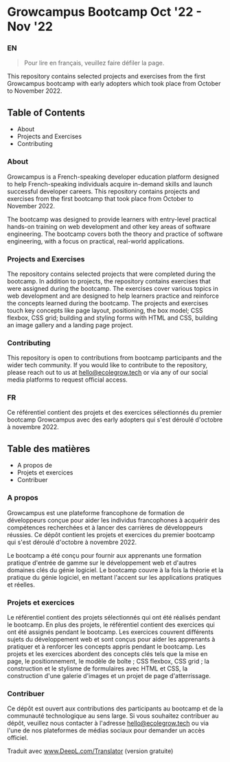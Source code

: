 # Growcampus Bootcamp Oct '22 - Nov '22

### EN

> Pour lire en français, veuillez faire défiler la page.

This repository contains selected projects and exercises from the first Growcampus bootcamp with early adopters which took place from October to November 2022.

## Table of Contents
- About
- Projects and Exercises
- Contributing

### About

Growcampus is a French-speaking developer education platform designed to help French-speaking individuals acquire in-demand skills and launch successful developer careers. This repository contains projects and exercises from the first bootcamp that took place from October to November 2022.

The bootcamp was designed to provide learners with entry-level practical hands-on training on web development and other key areas of software engineering. The bootcamp covers both the theory and practice of software engineering, with a focus on practical, real-world applications.

### Projects and Exercises

The repository contains selected projects that were completed during the bootcamp. In addition to projects, the repository contains exercises that were assigned during the bootcamp. The exercises cover various topics in web development and are designed to help learners practice and reinforce the concepts learned during the bootcamp. The projects and exercises touch key concepts like page layout, positioning, the box model; CSS flexbox, CSS grid; building and styling forms with HTML and CSS, building an image gallery and a landing page project.

### Contributing

This repository is open to contributions from bootcamp participants and the wider tech community. If you would like to contribute to the repository, please reach out to us at hello@ecolegrow.tech or via any of our social media platforms to request official access.

### FR

Ce référentiel contient des projets et des exercices sélectionnés du premier bootcamp Growcampus avec des early adopters qui s'est déroulé d'octobre à novembre 2022.

## Table des matières
- A propos de
- Projets et exercices
- Contribuer

### A propos

Growcampus est une plateforme francophone de formation de développeurs conçue pour aider les individus francophones à acquérir des compétences recherchées et à lancer des carrières de développeurs réussies. Ce dépôt contient les projets et exercices du premier bootcamp qui s'est déroulé d'octobre à novembre 2022.

Le bootcamp a été conçu pour fournir aux apprenants une formation pratique d'entrée de gamme sur le développement web et d'autres domaines clés du génie logiciel. Le bootcamp couvre à la fois la théorie et la pratique du génie logiciel, en mettant l'accent sur les applications pratiques et réelles.

### Projets et exercices

Le référentiel contient des projets sélectionnés qui ont été réalisés pendant le bootcamp. En plus des projets, le référentiel contient des exercices qui ont été assignés pendant le bootcamp. Les exercices couvrent différents sujets du développement web et sont conçus pour aider les apprenants à pratiquer et à renforcer les concepts appris pendant le bootcamp. Les projets et les exercices abordent des concepts clés tels que la mise en page, le positionnement, le modèle de boîte ; CSS flexbox, CSS grid ; la construction et le stylisme de formulaires avec HTML et CSS, la construction d'une galerie d'images et un projet de page d'atterrissage.

### Contribuer

Ce dépôt est ouvert aux contributions des participants au bootcamp et de la communauté technologique au sens large. Si vous souhaitez contribuer au dépôt, veuillez nous contacter à l'adresse hello@ecolegrow.tech ou via l'une de nos plateformes de médias sociaux pour demander un accès officiel.

Traduit avec www.DeepL.com/Translator (version gratuite)